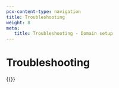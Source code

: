 ```yaml
---
pcx-content-type: navigation
title: Troubleshooting
weight: 8
meta:
   title: Troubleshooting - Domain setup
---
```


# Troubleshooting

{{<directory-listing>}}